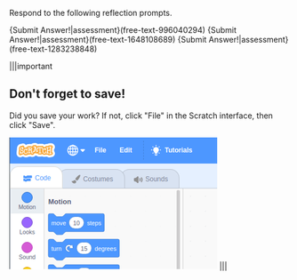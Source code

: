 Respond to the following reflection prompts.

{Submit Answer!|assessment}(free-text-996040294)
{Submit Answer!|assessment}(free-text-1648108689)
{Submit Answer!|assessment}(free-text-1283238848)

|||important
## Don't forget to save!
Did you save your work? If not, click "File" in the Scratch interface, then click "Save".

![](.guides/img/scratch-save-now.gif)
|||

